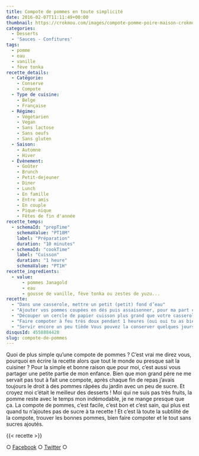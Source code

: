 ```yaml
---
title: Compote de pommes en toute simplicité
date: 2016-02-07T11:11:49+00:00
thumbnail: https://crokmou.com/images/compote-pomme-poire-maison-crokmou-blog-culinaire.jpg
categories:
  - Desserts
  - 'Sauces - Confitures'
tags:
  - pomme
  - eau
  - vanille
  - fève tonka
recette_details:
  - Catégorie:
    - Conserve
    - Compote
  - Type de cuisine:
    - Belge
    - Française
  - Régime:
    - Végétarien
    - Vegan
    - Sans lactose
    - Sans oeufs
    - Sans gluten
  - Saison:
    - Automne
    - Hiver
  - Évènement:
    - Goûter
    - Brunch
    - Petit-dejeuner
    - Diner
    - Lunch
    - En famille
    - Entre amis
    - En couple
    - Pique-nique
    - Fêtes de fin d'année
recette_temps:
  - schemaId: "prepTime"
    schemaValue: "PT10M"
    label: "Préparation"
    duration: "10 minutes"
  - schemaId: "cookTime"
    label: "Cuisson"
    duration: "1 heure"
    schemaValue: "PT1H"
recette_ingredients:
  - value:
      - pommes Janagold
      - eau
      - gousse de vanille, fève tonka ou zestes de yuzu...
recette:
  - "Dans une casserole, mettre un petit (petit) fond d’eau"
  - "Ajouter vos pommes coupées en dés puis assaisonner, pour ma part c’est grains de vanille ou fève Tonka"
  - "Découper un cercle de papier cuisson plus grand que votre casserole, faire un trou au milieu de cette feuille et recouvrir au contact les pommes avec ce cercle."
  - "Faire compoter à feu très doux pendant 1 heures (oui oui tu as bien lu sauf si évidemment tu n’as qu’une pomme dans la casserole dans ce cas tu réduis le temps de cuisson) tout en mélangeant de temps en temps."
  - "Servir encore un peu tiède Vous pouvez la conserver quelques jours au frigo sans problèmes !   Une recette que je réalise souvent ces derniers temps puisque étant abonnée à un système de livraisons de fruits et légumes ([L’heureux nouveau](http://www.lheureuxnouveau.be/) à Bruxelles), la pomme est presque le seul fruit présent en cette saison !"
disqusId: 4558884428
slug: compote-de-pommes
---
```


Quoi de plus simple qu’une compote de pommes ? C’est vrai me direz vous, pourquoi en écrire la recette alors que tout le monde ou presque sait la cuisiner ? Pour la simple et bonne raison que pour moi, c’est aussi vous partager une petite partie de mon enfance. Bien que mon grand père ne me servait pas tout à fait une compote, après chaque fin de repas j’avais toujours le droit à des pommes râpées du jardin avec un peu de sucre. Et croyez moi c’était le meilleur des desserts ! Moi qui ne suis pas très fruits, la pomme reste avec le temps mon indémodable, je ne mange presque que ça. La compote de pommes, c’est facile, c’est bon et c’est sain, qui plus est quand tu n’ajoutes pas de sucre à ta recette ! Et c’est là toute la subtilité de la compote, trouver les bonnes pommes, bien faire compoter et le tout sans sucres ajoutés.

{{< recette >}}

○ [Facebook](https://www.facebook.com/crokmou.blog) ○ [Twitter](https://twitter.com/Crokmou) ○
